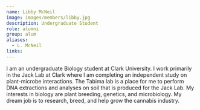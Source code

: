 ```yaml
---
name: Libby McNeil
image: images/members/libby.jpg
description: Undergraduate Student
role: alumni
group: alum
aliases:
  - L. McNeil
links:
---
```


I am an undergraduate Biology student at Clark University. I work primarily in the Jack Lab at Clark where I am completing an independent study on plant-microbe interactions. The Tabima lab is a place for me to perform DNA extractions and analyses on soil that is produced for the Jack Lab. My interests in biology are plant breeding, genetics, and microbiology. My dream job is to research, breed, and help grow the cannabis industry.
